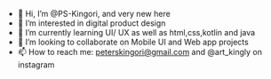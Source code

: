 - 👋 Hi, I’m @PS-Kingori, and very new here
- 👀 I’m interested in digital product design
- 🌱 I’m currently learning UI/ UX as well as html,css,kotlin and java
- 💞️ I’m looking to collaborate on Mobile UI and Web app projects
- 📫 How to reach me: peterskingori@gmail.com and @art_kingly on instagram

<!---
PS-Kingori/PS-Kingori is a ✨ special ✨ repository because its `README.md` (this file) appears on your GitHub profile.
You can click the Preview link to take a look at your changes.
--->
